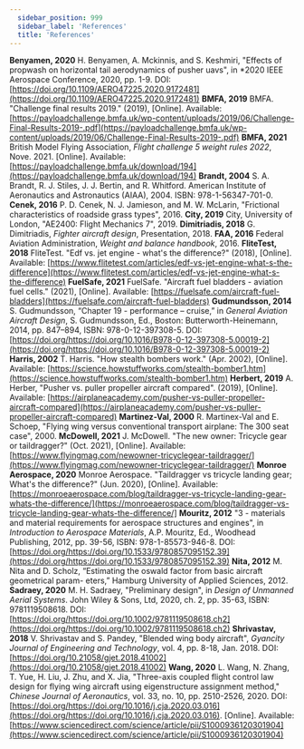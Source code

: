 ```yaml
---
  sidebar_position: 999
  sidebar_label: 'References'
  title: 'References'
---
```

**Benyamen, 2020**  H. Benyamen, A. Mckinnis, and S. Keshmiri, "Effects of propwash on horizontal tail aerodynamics of pusher uavs", in *2020 IEEE Aerospace Conference, 2020, pp. 1-9. DOI: [https://doi.org/10.1109/AERO47225.2020.9172481](https://doi.org/10.1109/AERO47225.2020.9172481)
**BMFA, 2019**  BMFA. "Challenge final results 2019." (2019), [Online]. Available: [https://payloadchallenge.bmfa.uk/wp-content/uploads/2019/06/Challenge-Final-Results-2019-.pdf](https://payloadchallenge.bmfa.uk/wp-content/uploads/2019/06/Challenge-Final-Results-2019-.pdf)
**BMFA, 2021**    British Model Flying Association, *Flight challenge 5 weight rules 2022*, Nove. 2021. [Online]. Available: [https://payloadchallenge.bmfa.uk/download/194](https://payloadchallenge.bmfa.uk/download/194)
**Brandt, 2004**    S. A. Brandt, R. J. Stiles, J. J. Bertin, and R. Whitford. American Institute of Aeronautics and Astronautics (AIAA), 2004. ISBN: 978-1-56347-701-0.
**Cenek, 2016** P. D. Cenek, N. J. Jamieson, and M. W. McLarin, "Frictional characteristics of roadside grass types", 2016.
**City, 2019**  City, University of London, "AE2400: Flight Mechanics 7", 2019.
**Dimitriadis, 2018** G. Dimitriadis, *Fighter aircraft design*, Presentation, 2018.
**FAA, 2016**  Federal Aviation Administration, *Weight and balance handbook*, 2016.
**FliteTest, 2018** FliteTest. "Edf vs. jet engine - what's the difference?" (2018), [Online]. Available: [https://www.flitetest.com/articles/edf-vs-jet-engine-what-s-the-difference](https://www.flitetest.com/articles/edf-vs-jet-engine-what-s-the-difference)
**FuelSafe, 2021**  FuelSafe. "Aircraft fuel bladders - aviation fuel cells." (2021), [Online]. Available: [https://fuelsafe.com/aircraft-fuel-bladders](https://fuelsafe.com/aircraft-fuel-bladders)
**Gudmundsson, 2014**   S. Gudmundsson, “Chapter 19 - performance – cruise,” in *General Aviation Aircraft Design*, S. Gudmundsson, Ed., Boston: Butterworth-Heinemann, 2014, pp. 847–894, ISBN: 978-0-12-397308-5. DOI: [https://doi.org/https://doi.org/10.1016/B978-0-12-397308-5.00019-2](https://doi.org/https://doi.org/10.1016/B978-0-12-397308-5.00019-2)
**Harris, 2002**  T. Harris. "How stealth bombers work." (Apr. 2002), [Online]. Available: [https://science.howstuffworks.com/stealth-bomber1.htm](https://science.howstuffworks.com/stealth-bomber1.htm)
**Herbert, 2019** A. Herber, "Pusher vs. puller propeller aircraft compared". (2019), [Online]. Available: [https://airplaneacademy.com/pusher-vs-puller-propeller-aircraft-compared](https://airplaneacademy.com/pusher-vs-puller-propeller-aircraft-compared)
**Martinez-Val, 2000**  R. Martinex-Val and E. Schoep, "Flying wing versus conventional transport airplane: The 300 seat case", 2000.
**McDowell, 2021** J. McDowell. "The new owner: Tricycle gear or taildragger?" (Oct. 2021), [Online]. Available: [https://www.flyingmag.com/newowner-tricyclegear-taildragger/](https://www.flyingmag.com/newowner-tricyclegear-taildragger/)
**Monroe Aerospace, 2020** Monroe Aerospace. "Taildragger vs tricycle landing gear; What's the difference?" (Jun. 2020), [Online]. Available: [https://monroeaerospace.com/blog/taildragger-vs-tricycle-landing-gear-whats-the-difference/](https://monroeaerospace.com/blog/taildragger-vs-tricycle-landing-gear-whats-the-difference/]
**Mouritz, 2012** "3 - materials and material requirements for aerospace structures and engines", in *Introduction to Aerospace Materials*, A.P. Mouritz, Ed., Woodhead Publishing, 2012, pp. 39-56, ISBN: 978-1-85573-946-8. DOI: [https://doi.org/https://doi.org/10.1533/9780857095152.39](https://doi.org/https://doi.org/10.1533/9780857095152.39)
**Nita, 2012**  M. Nita and D. Scholz, “Estimating the oswald factor from basic aircraft geometrical param- eters,” Hamburg University of Applied Sciences, 2012.
**Sadraey, 2020**   M. H. Sadraey, "Preliminary design", in *Design of Unmanned Aerial Systems*. John Wiley & Sons, Ltd, 2020, ch. 2, pp. 35-63, ISBN: 9781119508618. DOI: [https://doi.org/https://doi.org/10.1002/9781119508618.ch2](https://doi.org/https://doi.org/10.1002/9781119508618.ch2)
**Shrivastav, 2018**  V. Shrivastav and S. Pandey, "Blended wing body aircraft", *Gyancity Journal of Engineering and Technology*, vol. 4, pp. 8-18, Jan. 2018. DOI: [https://doi.org/10.21058/gjet.2018.41002](https://doi.org/10.21058/gjet.2018.41002)
**Wang, 2020**  L. Wang, N. Zhang, T. Yue, H. Liu, J. Zhu, and X. Jia, "Three-axis coupled flight control law design for flying wing aircraft using eigenstructure assignment method," *Chinese Journal of Aeronautics*, vol. 33, no. 10, pp. 2510-2526, 2020. DOI: [https://doi.org/https://doi.org/10.1016/j.cja.2020.03.016](https://doi.org/https://doi.org/10.1016/j.cja.2020.03.016). [Online]. Available: [https://www.sciencedirect.com/science/article/pii/S1000936120301904](https://www.sciencedirect.com/science/article/pii/S1000936120301904)